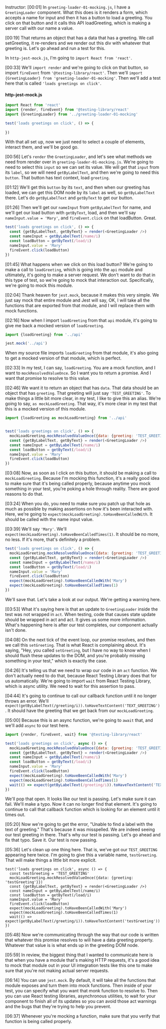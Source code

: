 Instructor: [00:01] In `greeting-loader-01-mocking.js`, I have a `GreetingLoader` component. What this does is it renders a form, which accepts a name for input and then it has a button to load a greeting. You click on that button and it calls this API loadGreeting, which is making a server call with our name a value.

[00:19] That returns an object that has a data that has a greeting. We call setGreeting, it re-renders and we render out this div with whatever that greeting is. Let's go ahead and run a test for this. 

In `http-jest-mock.js`, I'm going to `import React from 'react'`.

[00:33] We'll `import render` and we're going to click on that button, so import `fireEvent` from `'@testing-library/react'`. Then we'll `import {GreetingLoader} from 'greeting-loader-01-mocking'`. Then we'll add a test here that is called `'loads greetings on click'`. 

#### http-jest-mock.js
```js
import React from 'react'
import {render, fireEvent} from '@testing-library/react'
import {GreetingLoader} from '../greeting-loader-01-mocking'

test('loads greetings on click', () => {
  
})
```

With that all set up, now we just need to select a couple of elements, interact them, and we'll be good go.

[00:56] Let's `render` the `GreetingLoader`, and let's see what methods we need from render over in `greeting-loader-01-mocking.js`. We're going to need to select this `input` so we can set its value. We will get that `input` from its `label`, so we will need `getByLabelText`, and then we're going to need this `button`. That button has text context, load `greeting`.

[01:12] We'll get this `button` by its `text`, and then when our greeting has loaded, we can get this DOM node by its `label` as well, so `getByLabelText` there. Let's do `getByLabelText` and `getByText` to get our button.

[01:26] Then we'll get our `nameInput` from `getByLabelText` for name, and we'll get our load button with `getByText`, load, and then we'll say `nameInput.value = 'Mary'`, and `fireEvent.click` on that loadButton. Great.

```js
test('loads greetings on click', () => {
  const {getByLabelText, getByText} = render(<GreetingLoader />)
  const nameInput = getByLabelText(/name/i)
  const loadButton = getByText(/load/i)
  nameInput.value = 'Mary'
  fireEvent.click(loadButton)
})
```

[01:45] What happens when we click on this load button? We're going to make a call to `loadGreeting`, which is going into the `api` module and ultimately, it's going to make a server request. We don't want to do that in this type of test, so we're going to mock that interaction out. Specifically, we're going to mock this module.

[02:04] Thank heaven for `jest.mock`, because it makes this very simple. We just say mock that entire module and Jest will say, OK, I will take all the functions that are exported from that module, and I will replace them with mock functions.

[02:16] Now when I import `loadGreeting` from that `api` module, it's going to give me back a mocked version of `loadGreeting`. 

```js
import {loadGreeting} from '../api'

jest.mock('../api')
```

When my source file imports `loadGreeting` from that module, it's also going to get a mocked version of that module, which is perfect.

[02:33] In my test, I can say, `loadGreeting`. You are a mock function, and I want to `mockResolvedValueOnce`. So I want you to return a promise. And I want that promise to resolve to this value.

[02:46] We want it to return an object that has `data`. That data should be an object that has `greeting`. That greeting will just say `'TEST_GREETING'`. To make things a little bit more clear, in my test, I like to give this an alias. We're going to say, `as mockLoadGreeting`. That way, it's more clear in my test that this is a mocked version of this module.

```js
import {loadGreeting as mockLoadGreeting} from '../api'


test('loads greetings on click', () => {
  mockLoadGreeting.mockResolvedValueOnce({data: {greeting: 'TEST_GREETING'}})
  const {getByLabelText, getByText} = render(<GreetingLoader />)
  const nameInput = getByLabelText(/name/i)
  const loadButton = getByText(/load/i)
  nameInput.value = 'Mary'
  fireEvent.click(loadButton)
})
```

[03:08] Now, as soon as I click on this button, it should be making a call to `mockLoadGreeting`. Because I'm mocking this function, it's a really good idea to make sure that it's being called properly, because anytime you mock something in your test, you're poking a hole through reality. There are good reasons to do that.

[03:24] When you do, you need to make sure you patch up that hole as much as possible by making assertions on how it's been interacted with. Here, we're going to `expect(mockLoadGreeting).toHaveBeenCalledWith`. It should be called with the name input value.

[03:39] We'll say `'Mary'`. We'll `expect(mockLoadGreeting).toHaveBeenCalledTimes(1)`. It should be no more, no less. If it's more, that's definitely a problem. 

```js
test('loads greetings on click', () => {
  mockLoadGreeting.mockResolvedValueOnce({data: {greeting: 'TEST_GREETING'}})
  const {getByLabelText, getByText} = render(<GreetingLoader />)
  const nameInput = getByLabelText(/name/i)
  const loadButton = getByText(/load/i)
  nameInput.value = 'Mary'
  fireEvent.click(loadButton)
  expect(mockLoadGreeting).toHaveBeenCalledWith('Mary')
  expect(mockLoadGreeting).toHaveBeenCalledTimes(1)
})
```

We'll save that. Let's take a look at our output. We're getting a warning here.

[03:53] What it's saying here is that an update to `GreetingLoader` inside the test was not wrapped in `act`. When testing, code that causes state update should be wrapped in act and act. It gives us some more information. What's happening here is after our test completes, our component actually isn't done.

[04:08] On the next tick of the event loop, our promise resolves, and then we call this `setGreeting`. That is what React is complaining about. It's saying, "Hey, you called `setGreeting`, but I have no way to know when I should flush these updates to the DOM, and you're probably missing something in your test," which is exactly the case.

[04:26] It's telling us that we need to wrap our code in an `act` function. We don't actually need to do that, because React Testing Library does that for us automatically. We're going to import `wait` from React Testing Library, which is async utility. We need to wait for this assertion to pass.

[04:44] It's going to continue to call our callback function until it no longer throws an error. We'll `expect(getByLabelText(/greeting/i)).toHaveTextContent('TEXT_GREETING')`. It should have the greeting that we get back from our `mockLoadGreeting`.

[05:00] Because this is an async function, we're going to `await` that, and we'll add `async` to our test here. 

```js
import {render, fireEvent, wait} from '@testing-library/react'

test('loads greetings on click', async () => {
  mockLoadGreeting.mockResolvedValueOnce({data: {greeting: 'TEST_GREETING'}})
  const {getByLabelText, getByText} = render(<GreetingLoader />)
  const nameInput = getByLabelText(/name/i)
  const loadButton = getByText(/load/i)
  nameInput.value = 'Mary'
  fireEvent.click(loadButton)
  expect(mockLoadGreeting).toHaveBeenCalledWith('Mary')
  expect(mockLoadGreeting).toHaveBeenCalledTimes(1)
  wait(() => expect(getByLabelText(/greeting/i)).toHaveTextContent('TEXT_GREETING'))
})
```

We'll pop that open. It looks like our test is passing. Let's make sure it can fail. We'll make a typo. Now it can no longer find that element. It's going to continue to call that callback function which is looking for an element until it times out.

[05:20] Now we're going to get the error, "Unable to find a label with the text of greeting." That's because it was misspelled. We are indeed seeing our test greeting in there. That's why our test is passing. Let's go ahead and fix that typo. Save it. Our test is now passing.

[05:36] Let's clean up one thing here. That is, we've got our `TEST_GREETING` appearing here twice. I'm going to give this a variable name, `testGreeting`. That will make things a little bit more explicit.

```JS
test('loads greetings on click', async () => {
  const testGreeting = 'TEST_GREETING'
  mockLoadGreeting.mockResolvedValueOnce({data: {greeting: 'testGreeting'}})
  const {getByLabelText, getByText} = render(<GreetingLoader />)
  const nameInput = getByLabelText(/name/i)
  const loadButton = getByText(/load/i)
  nameInput.value = 'Mary'
  fireEvent.click(loadButton)
  expect(mockLoadGreeting).toHaveBeenCalledWith('Mary')
  expect(mockLoadGreeting).toHaveBeenCalledTimes(1)
  wait(() => expect(getByLabelText(/greeting/i)).toHaveTextContent('testGreeting'))
})
```

[05:48] Now we're communicating through the way that our code is written that whatever this promise resolves to will have a data greeting property. Whatever that value is is what ends up in the greeting DOM node.

[05:59] In review, the biggest thing that I wanted to communicate here is that when you have a module that's making HTTP requests, it's a good idea to mock that module out in your UI integration tests like this one to make sure that you're not making actual server requests.

[06:14] You can use `jest.mock`. By default, it will take all the functions that module exposes and turn them into mock functions. Then inside of your test, you can specify what you want that monk function to resolve to. Then you can use React testing libraries, asynchronous utilities, to wait for your component to finish all of its updates so you can avoid those act warnings and the bugs that they're trying to help you prevent.

[06:37] Whenever you're mocking a function, make sure that you verify that function is being called properly.